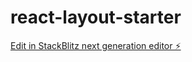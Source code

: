 # react-layout-starter

[Edit in StackBlitz next generation editor ⚡️](https://stackblitz.com/~/github.com/jiyoung-dev/react-layout-starter)